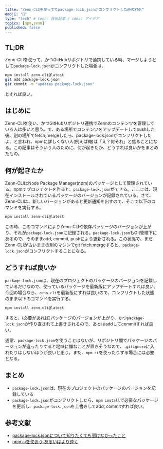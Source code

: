 ```yaml
---
title: "Zenn-CLIを使っててpackage-lock.jsonがコンフリクトした時の対処"
emoji: "🤖"
type: "tech" # tech: 技術記事 / idea: アイデア
topics: [npm,zenn]
published: false
---
```


## TL;DR

Zenn-CLIを使って、かつGitHubリポジトリで連携している時、マージしようとして`package-lock.json`がコンフリクトした場合は、

```sh
npm install zenn-cli@latest
git add package-lock.json
git commit -m "updates package-lock.json"
```

とすれば良い。

## はじめに

Zenn-CLIを使い、かつGitHubリポジトリ連携でZennのコンテンツを管理している人は多いと思う。で、ある場所でコンテンツをアップデートしてpushした後、別の場所でfetch;mergeしたら、package-lock.jsonがコンフリクトしたよ、と言われ、npmに詳しくない人(例えば俺)は「え？何それ」と焦ることになる。この記事はそういう人のために、何が起きたか、どうすれば良いかをまとめたもの。

## 何が起きたか

Zenn-CLIはNode Package Manager(npm)のパッケージとして管理されている。npmでプロジェクトを作ると、`package-lock.json`ができる。ここには、現在インストールされているパッケージのバージョンが記録されている。さて、Zenn-CLIは、新しいバージョンがあると更新通知を出すので、そこで以下のコマンドを実行する。

```sh
npm install zenn-cli@latest
```

この時、このコマンドによりZenn-CLIや依存パッケージのバージョンが上がり、それが`package-lock.json`に記録される。`package-lock.json`もGit管理下にあるので、そのままadd, commit, pushにより更新される。この状態で、まだZenn-CLIが古いままの別のマシンでgit fetch;mergeすると、`package-lock.json`がコンフリクトすることになる。

## どうすれば良いか

`package-lock.json`は、現在のプロジェクトのパッケージのバージョンを記載しているだけなので、使っているパッケージを最新版にアップデートすれば良い。今回の場合なら、`zenn-cli`を最新版にすれば良いので、コンフリクトした状態のまま以下のコマンドを実行する。

```sh
npm install zenn-cli@latest
```

すると、(必要があれば)パッケージのバージョンが上がり、かつ`package-lock.json`が作り直されて上書きされるので、あとはaddしてcommitすれば良い。

通常、`package-lock.json`を使うことはないが、リポジトリ間でパッケージのバージョンが違ったりすると地味に嫌なことが置きそうなので、`.gitignore`に入れたりはしないほうが良いと思う。また、`npm ci`を使ったりする場合には必要となる。

## まとめ

* `package-lock.json`は、現在のプロジェクトのパッケージのバージョンを記録している
* `package-lock.json`がコンフリクトしたら、`npm install`で必要なパッケージを更新し、`package-lock.json`を上書きしてadd, commitすれば良い。

## 参考文献

* [package-lock.jsonについて知りたくても聞けなかったこと](https://qiita.com/fj_yohei/items/7ca887a45e0855917279)
* [npm ciを使おう あるいはより速く](https://qiita.com/mstssk/items/8759c71f328cab802670)